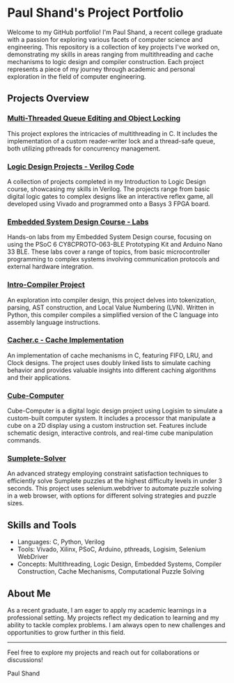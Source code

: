 # Paul Shand's Project Portfolio

Welcome to my GitHub portfolio! I'm Paul Shand, a recent college graduate with a passion for exploring various facets of computer science and engineering. This repository is a collection of key projects I've worked on, demonstrating my skills in areas ranging from multithreading and cache mechanisms to logic design and compiler construction. Each project represents a piece of my journey through academic and personal exploration in the field of computer engineering.

## Projects Overview

### [Multi-Threaded Queue Editing and Object Locking](https://github.com/PaulShand/Multi-Thread)
This project explores the intricacies of multithreading in C. It includes the implementation of a custom reader-writer lock and a thread-safe queue, both utilizing pthreads for concurrency management.

### [Logic Design Projects - Verilog Code](https://github.com/PaulShand/Intro-Logic-Design)
A collection of projects completed in my Introduction to Logic Design course, showcasing my skills in Verilog. The projects range from basic digital logic gates to complex designs like an interactive reflex game, all developed using Vivado and programmed onto a Basys 3 FPGA board.

### [Embedded System Design Course - Labs](https://github.com/PaulShand/Course-Embedded-System-Design)
Hands-on labs from my Embedded System Design course, focusing on using the PSoC 6 CY8CPROTO-063-BLE Prototyping Kit and Arduino Nano 33 BLE. These labs cover a range of topics, from basic microcontroller programming to complex systems involving communication protocols and external hardware integration.

### [Intro-Compiler Project](https://github.com/PaulShand/Intro-Compiler)
An exploration into compiler design, this project delves into tokenization, parsing, AST construction, and Local Value Numbering (LVN). Written in Python, this compiler compiles a simplified version of the C language into assembly language instructions.

### [Cacher.c - Cache Implementation](https://github.com/PaulShand/Cache)
An implementation of cache mechanisms in C, featuring FIFO, LRU, and Clock designs. The project uses doubly linked lists to simulate caching behavior and provides valuable insights into different caching algorithms and their applications.

### [Cube-Computer](https://github.com/PaulShand/Cubeputer)
Cube-Computer is a digital logic design project using Logisim to simulate a custom-built computer system. It includes a processor that manipulate a cube on a 2D display using a custom instruction set. Features include schematic design, interactive controls, and real-time cube manipulation commands.

### [Sumplete-Solver](https://github.com/PaulShand/Sumplete-Solver)
An advanced strategy employing constraint satisfaction techniques to efficiently solve Sumplete puzzles at the highest difficulty levels in under 3 seconds. This project uses selenium.webdriver to automate puzzle solving in a web browser, with options for different solving strategies and puzzle sizes.

## Skills and Tools

- Languages: C, Python, Verilog
- Tools: Vivado, Xilinx, PSoC, Arduino, pthreads, Logisim, Selenium WebDriver
- Concepts: Multithreading, Logic Design, Embedded Systems, Compiler Construction, Cache Mechanisms, Computational Puzzle Solving

## About Me

As a recent graduate, I am eager to apply my academic learnings in a professional setting. My projects reflect my dedication to learning and my ability to tackle complex problems. I am always open to new challenges and opportunities to grow further in this field.

---

Feel free to explore my projects and reach out for collaborations or discussions!

Paul Shand
